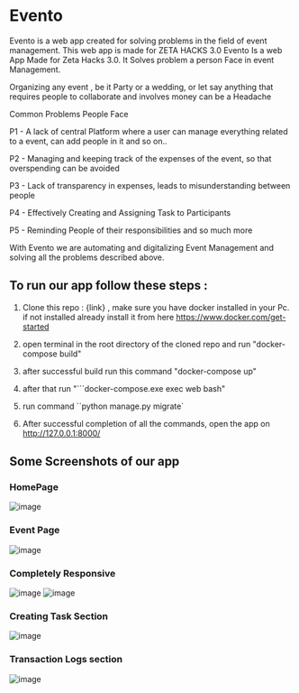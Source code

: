 # Evento
Evento is a web app created for solving problems in the field of event management. This web app is made for ZETA HACKS 3.0 
Evento Is a web App Made for Zeta Hacks 3.0. It Solves problem a person Face in event Management. 

Organizing any event , be it Party or a wedding, or let say anything that requires people to collaborate and involves money can be a Headache

Common Problems People Face

P1 - A lack of central Platform where a user can manage everything related to a event, can add people in it and so on..

P2 - Managing and keeping track of the expenses of the event, so that overspending can be avoided

P3 - Lack of transparency in expenses, leads to misunderstanding between people

P4 - Effectively Creating and Assigning Task to Participants

P5 - Reminding People of their responsibilities and so much more

With Evento we are automating and digitalizing Event Management and solving all the problems described above.


## To run our app follow these steps :

1) Clone this repo :  {link} , make sure you have docker installed in your Pc. if not installed already install it from here https://www.docker.com/get-started

2) open terminal in the root directory of the cloned repo and run "docker-compose build"

3) after successful build run this command "docker-compose up"

4) after that run "```docker-compose.exe exec web bash"
5) run command ``python manage.py migrate`

6) After successful completion of all the commands, open the app on http://127.0.0.1:8000/

## Some Screenshots of our app
### HomePage
![image](https://user-images.githubusercontent.com/61822515/131075835-430880a0-a533-4924-9797-841e258e4346.png)

### Event Page 
![image](https://user-images.githubusercontent.com/61822515/131090510-9df03164-8b7e-4736-bdd8-d0c2b5d69f79.png)

### Completely Responsive
![image](https://user-images.githubusercontent.com/61822515/131075994-c5c3815c-9248-4652-a609-999b7c8a80bd.png)
![image](https://user-images.githubusercontent.com/61822515/131075970-35a8ff53-f3d2-441f-b79a-c64a3c8f2718.png)

### Creating Task Section
![image](https://user-images.githubusercontent.com/61822515/131076153-be02b6b5-848f-476a-9d00-6b57bf22df37.png)

### Transaction Logs section
![image](https://user-images.githubusercontent.com/61822515/131090810-5bba8aa7-7681-456e-94a1-62accad939f2.png)


